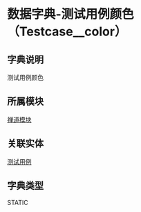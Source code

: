 # 数据字典-测试用例颜色（Testcase__color）
## 字典说明
测试用例颜色

## 所属模块
[禅道模块](../module/zentao)

## 关联实体
[测试用例](../module/zentao/Case)

## 字典类型
STATIC



